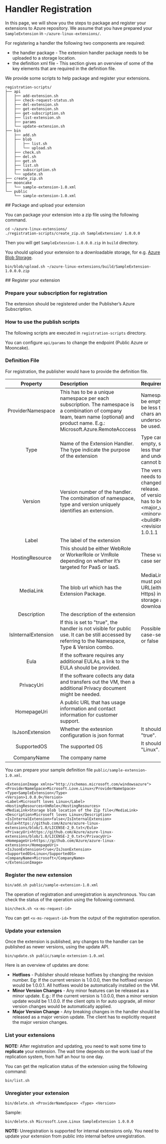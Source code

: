 # Handler Registration

In this page, we will show you the steps to package and register your extensions to Azure repository. We assume that you have prepared your `SampleExtension` in `~/azure-linux-extensions/`.

For registering a handler the following two components are required:

* the handler package - The extension handler package needs to be uploaded to a storage location.
* the definition xml file - This section gives an overview of some of the key elements that are required in the definition file.

We provide some scripts to help package and register your extensions.

```
registration-scripts/
├── api
│   ├── add-extension.sh
│   ├── check-request-status.sh
│   ├── del-extension.sh
│   ├── get-extension.sh
│   ├── get-subscription.sh
│   ├── list-extension.sh
│   ├── params
│   └── update-extension.sh
├── bin
│   ├── add.sh
│   ├── blob
│   │   ├── list.sh
│   │   └── upload.sh
│   ├── check.sh
│   ├── del.sh
│   ├── get.sh
│   ├── list.sh
│   ├── subscription.sh
│   └── update.sh
├── create_zip.sh
├── mooncake
│   └── sample-extension-1.0.xml
└── public
    └── sample-extension-1.0.xml
```

<a name="package-and-upload-your-extension"/>
## Package and upload your extension

You can package your extension into a zip file using the following command.

```
cd ~/azure-linux-extensions/
./registration-scripts/create_zip.sh SampleExtension/ 1.0.0.0
```

Then you will get `SampleExtesnion-1.0.0.0.zip` in `build` directory.

You should upload your extension to a downloadable storage, for e.g. [Azure Blob Storage](https://azure.microsoft.com/en-us/services/storage/). 

```
bin/blob/upload.sh ~/azure-linux-extensions/build/SampleExtension-1.0.0.0.zip
```

<a name="register-your-extension"/>
## Register your extension

### Prepare your subscription for registration

The extension should be registered under the Publisher’s Azure Subscription.

### How to use the publish scripts

The following scripts are executed in `registration-scripts` directory.

You can configure `api/params` to change the endpoint (Public Azure or Mooncake).

### Definition File

For registration, the publisher would have to provide the definition file.

| Property | Description | Requirements |
|:---------------:|:----- |:----- |
| ProviderNamespace | This has to be a unique namespace per each subscription. The namespace is a combination of company team, team name (optional) and product name. E.g.: Microsoft.Azure.RemoteAcccess | Namespace cannot be empty, should be less than 256 chars and underscores cannot be used. |
| Type | Name of the Extension Handler. The type indicate the purpose of the extension | Type cannot be empty, should be less than 256 chars and underscores cannot be used. |
| Version | Version number of the handler. The combination of namespace, type and version uniquely identifies an extension. | The version number needs to be changed for every release. The format of version number has to be <major_version>.<minorver_version>.<build#>.<revision#> Eg: 1.0.1.1 |
| Label | The label of the extension | |
| HostingResource | This should be either WebRole or WorkerRole or VmRole depending on whether it’s targeted for PaaS or IaaS. | These values are case sensitive. |
| MediaLink | The blob url which has the Extension Package. | MediaLink value must point to a URL(either Http or Https) in a blob storage and is downloadable. |
| Description | The description of the extension | |
| IsInternalExtension | If this is set to "true", the handler is not visible for public use. It can be still accessed by referring to the Namespace, Type & Version combo. | Possible values are case-sensitive true or false |
| Eula | If the software requires any additional EULAs, a link to the EULA should be provided. | |
| PrivacyUri | If the software collects any data and transfers out the VM, then a additional Privacy document might be needed. | |
| HomepageUri | A public URL that has usage information and contact information for customer support. | |
| IsJsonExtension | Whether the extesnion configuration is json format | It should always be "true". |
| SupportedOS | The supported OS | It should always be "Linux". |
| CompanyName | The company name | |
 
You can prepare your sample definition file `public/sample-extension-1.0.xml`.

```
<ExtensionImage xmlns="http://schemas.microsoft.com/windowsazure">
<ProviderNameSpace>Microsoft.Love.Linux</ProviderNameSpace>
<Type>SampleExtension</Type>
<Version>1.0.0.0</Version>
<Label>Microsoft loves Linux</Label>
<HostingResources>VmRole</HostingResources>
<MediaLink>Storage blob location of the Zip file</MediaLink>
<Description>Microsoft loves Linux</Description>
<IsInternalExtension>false</IsInternalExtension>
<Eula>https://github.com/Azure/azure-linux-extensions/blob/1.0/LICENSE-2_0.txt</Eula>
<PrivacyUri>https://github.com/Azure/azure-linux-extensions/blob/1.0/LICENSE-2_0.txt</PrivacyUri>
<HomepageUri>https://github.com/Azure/azure-linux-extensions</HomepageUri>
<IsJsonExtension>true</IsJsonExtension>
<SupportedOS>Linux</SupportedOS>
<CompanyName>Microsoft</CompanyName>
</ExtensionImage>
```

### Register the new extension

```
bin/add.sh public/sample-extension-1.0.xml
```

The operation of registration and unregistration is asynchronous. You can check the status of the operation using the following command.

```
bin/check.sh <x-ms-request-id>
```

You can get `<x-ms-request-id>` from the output of the registration operation.

### Update your extension

Once the extension is published, any changes to the handler can be published as newer versions, using the update API. 

```
bin/update.sh public/sample-extension-1.0.xml
```

Here is an overview of updates are done:

* **Hotfixes** - Publisher should release hotfixes by changing the revision number. Eg: If the current version is 1.0.0.0, then the hotfixed version would be 1.0.0.1. All hotfixes would be automatically installed on the VM.
* **Minor Version Changes** - Any minor features can be released as a minor update. E.g.: If the current version is 1.0.0.0, then a minor version update would be 1.1.0.0. 
If the client opts in for auto upgrade, all minor version changes would be automatically applied.
* **Major Version Change** - Any breaking changes in the handler should be released as a major version update. The client has to explicitly request the major version changes.

### List your extensions

**NOTE:** After registration and updating, you need to wait some time to **replicate** your extension. The wait time depends on the work load of the replication system, from half an hour to one day.

You can get the replication status of the extension using the following command:

```
bin/list.sh
```

### Unregister your extension

```
bin/delete.sh <ProviderNameSpace> <Type> <Version>
```

Sample:

```
bin/delete.sh Microsoft.Love.Linux SampleExtension 1.0.0.0
```

**NOTE:** Unregistration is supported for internal extensions only. You need to update your extension from public into internal before unregistration.
